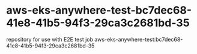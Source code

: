 # aws-eks-anywhere-test-bc7dec68-41e8-41b5-94f3-29ca3c2681bd-35
repository for use with E2E test job aws-eks-anywhere-test:bc7dec68-41e8-41b5-94f3-29ca3c2681bd-35
